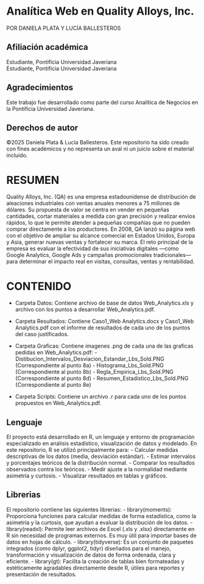 # Analítica Web en Quality Alloys, Inc.

POR DANIELA PLATA Y LUCÍA BALLESTEROS

## Afiliación académica  
Estudiante, Pontificia Universidad Javeriana  
Estudiante, Pontificia Universidad Javeriana  

## Agradecimientos
Este trabajo fue desarrollado como parte del curso Analítica de Negocios en la Pontificia Universidad Javeriana.

## Derechos de autor
©2025 Daniela Plata & Lucía Ballesteros. Este repositorio ha sido creado con fines académicos y no representa un aval ni un juicio sobre el material incluido.

# RESUMEN
Quality Alloys, Inc. (QA) es una empresa estadounidense de distribución de aleaciones industriales con ventas anuales menores a 75 millones de dólares. Su propuesta de valor se centra en vender en pequeñas cantidades, cortar materiales a medida con gran precisión y realizar envíos rápidos, lo que le permite atender a pequeñas compañías que no pueden comprar directamente a los productores. En 2008, QA lanzó su página web con el objetivo de ampliar su alcance comercial en Estados Unidos, Europa y Asia, generar nuevas ventas y fortalecer su marca. El reto principal de la empresa es evaluar la efectividad de sus iniciativas digitales —como Google Analytics, Google Ads y campañas promocionales tradicionales— para determinar el impacto real en visitas, consultas, ventas y rentabilidad.

# CONTENIDO
- Carpeta Datos:
        Contiene archivo de base de datos Web_Analytics.xls y archivo con los puntos a desarrollar Web_Analytics.pdf.

- Carpeta Resultados:
        Contiene Caso1_Web Analytics.docx y Caso1_Web Analytics.pdf con el informe de resultados de cada uno de los puntos del caso justificados.

- Carpeta Graficas:
        Contiene imagenes .png de cada una de las graficas pedidas en Web_Analytics.pdf:
        - Distibucion_Intervalos_Desviacion_Estandar_Lbs_Sold.PNG (Correspondiente al punto 8a)
        - Histograma_Lbs_Sold.PNG (Correspondiente al punto 8b)
        - Regla_Empirica_Lbs_Sold.PNG (Correspondiente al punto 8d)
        - Resumen_Estadistico_Lbs_Sold.PNG (Correspondiente al punto 8e)

- Carpeta Scripts:
        Contiene un archivo .r para cada uno de los puntos propuestos en Web_Analytics.pdf.

## Lenguaje
El proyecto está desarrollado en R, un lenguaje y entorno de programación especializado en análisis estadístico, visualización de datos y modelado.
En este repositorio, R se utilizó principalmente para:
    - Calcular medidas descriptivas de los datos (media, desviación estándar).
    - Estimar intervalos y porcentajes teóricos de la distribución normal.
    - Comparar los resultados observados contra los teóricos.
    - Medir ajuste a la normalidad mediante asimetría y curtosis.
    - Visualizar resultados en tablas y gráficos.

## Librerias 
El repositorio contiene las siguientes librerias:
    - library(moments): 
    Proporciona funciones para calcular medidas de forma estadística, como la asimetría y la curtosis, que ayudan a evaluar la distribución de los datos.
    - library(readxl): 
    Permite leer archivos de Excel (.xls y .xlsx) directamente en R sin necesidad de programas externos. Es muy útil para importar bases de datos en hojas de cálculo.
    - library(tidyverse): 
    Es un conjunto de paquetes integrados (como dplyr, ggplot2, tidyr) diseñados para el manejo, transformación y visualización de datos de forma ordenada, clara y eficiente.
    - library(gt): 
    Facilita la creación de tablas bien formateadas y estéticamente agradables directamente desde R, útiles para reportes y presentación de resultados.
